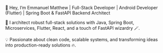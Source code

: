 👋 Hey, I’m Emmanuel Matthew | Full-Stack Developer | Android Developer (Flutter) | Spring Boot & FastAPI Backend Architect

🚀 I architect robust full-stack solutions with Java, Spring Boot, Microservices, Flutter, React, and a touch of FastAPI wizardry 🪄.

💡 Passionate about clean code, scalable systems, and transforming ideas into production-ready solutions 🔥.
